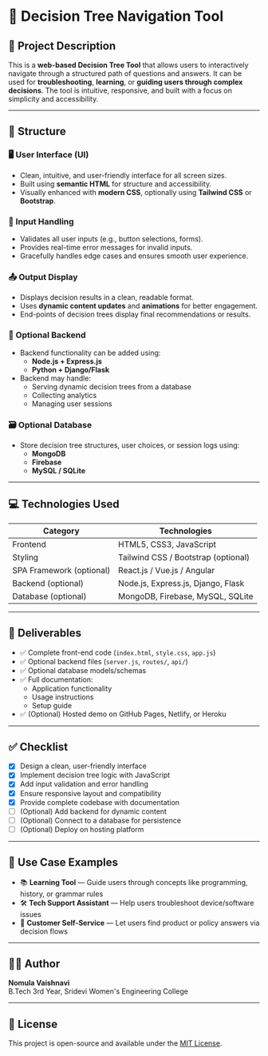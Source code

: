 # 🧠 Decision Tree Navigation Tool

## 📌 Project Description

This is a **web-based Decision Tree Tool** that allows users to interactively navigate through a structured path of questions and answers. It can be used for **troubleshooting**, **learning**, or **guiding users through complex decisions**. The tool is intuitive, responsive, and built with a focus on simplicity and accessibility.

---

## 🧱 Structure

### 🖥️ User Interface (UI)
- Clean, intuitive, and user-friendly interface for all screen sizes.
- Built using **semantic HTML** for structure and accessibility.
- Visually enhanced with **modern CSS**, optionally using **Tailwind CSS** or **Bootstrap**.

### 🔢 Input Handling
- Validates all user inputs (e.g., button selections, forms).
- Provides real-time error messages for invalid inputs.
- Gracefully handles edge cases and ensures smooth user experience.

### 📤 Output Display
- Displays decision results in a clean, readable format.
- Uses **dynamic content updates** and **animations** for better engagement.
- End-points of decision trees display final recommendations or results.

### 🔧 Optional Backend
- Backend functionality can be added using:
  - **Node.js + Express.js**
  - **Python + Django/Flask**
- Backend may handle:
  - Serving dynamic decision trees from a database
  - Collecting analytics
  - Managing user sessions

### 🗃️ Optional Database
- Store decision tree structures, user choices, or session logs using:
  - **MongoDB**
  - **Firebase**
  - **MySQL / SQLite**

---

## 💻 Technologies Used

| Category | Technologies |
|----------|--------------|
| Frontend | HTML5, CSS3, JavaScript |
| Styling | Tailwind CSS / Bootstrap (optional) |
| SPA Framework (optional) | React.js / Vue.js / Angular |
| Backend (optional) | Node.js, Express.js, Django, Flask |
| Database (optional) | MongoDB, Firebase, MySQL, SQLite |

---

## 📂 Deliverables

- ✅ Complete front-end code (`index.html`, `style.css`, `app.js`)
- ✅ Optional backend files (`server.js`, `routes/`, `api/`)
- ✅ Optional database models/schemas
- ✅ Full documentation:
  - Application functionality
  - Usage instructions
  - Setup guide
- ✅ (Optional) Hosted demo on GitHub Pages, Netlify, or Heroku

---

## ✅ Checklist

- [x] Design a clean, user-friendly interface
- [x] Implement decision tree logic with JavaScript
- [x] Add input validation and error handling
- [x] Ensure responsive layout and compatibility
- [x] Provide complete codebase with documentation
- [ ] (Optional) Add backend for dynamic content
- [ ] (Optional) Connect to a database for persistence
- [ ] (Optional) Deploy on hosting platform

---

## 🧭 Use Case Examples

- 📚 **Learning Tool** — Guide users through concepts like programming, history, or grammar rules
- 🛠️ **Tech Support Assistant** — Help users troubleshoot device/software issues
- 💬 **Customer Self-Service** — Let users find product or policy answers via decision flows

---

## 👩‍💻 Author

**Nomula Vaishnavi**  
B.Tech 3rd Year, Sridevi Women's Engineering College

---

## 📄 License

This project is open-source and available under the [MIT License](LICENSE).
